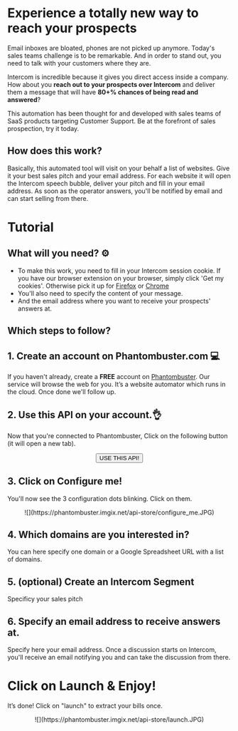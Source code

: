 # Experience a totally new way to reach your prospects

Email inboxes are bloated, phones are not picked up anymore. Today's sales teams challenge is to be remarkable. And in order to stand out, you need to talk with your customers where they are.

Intercom is incredible because it gives you direct access inside a company. How about you **reach out to your prospects over Intercom** and deliver them a message that will have **80+% chances of being read and answered**?

This automation has been thought for and developed with sales teams of SaaS products targeting Customer Support. Be at the forefront of sales prospection, try it today.

## How does this work?

Basically, this automated tool will visit on your behalf a list of websites. Give it your best sales pitch and your email address. For each website it will open the Intercom speech bubble, deliver your pitch and fill in your email address. As soon as the operator answers, you'll be notified by email and can start selling from there.

# Tutorial

## What will you need? ⚙️ 

- To make this work, you need to fill in your Intercom session cookie. If you have our browser extension on your browser, simply click 'Get my cookies'. Otherwise pick it up for [Firefox](https://addons.mozilla.org/fr/firefox/addon/phantombuster/) or [Chrome](https://chrome.google.com/webstore/detail/phantombuster/mdlnjfcpdiaclglfbdkbleiamdafilil)
- You'll also need to specify the content of your message.
- And the email address where you want to receive your prospects' answers at.

## Which steps to follow?

## 1. Create an account on Phantombuster.com 💻
If you haven't already, create a **FREE** account on [Phantombuster](https://phantombuster.com/register). Our service will browse the web for you. It’s a website automator which runs in the cloud. Once done we'll follow up.


## 2. Use this API on your account.👌
Now that you're connected to Phantombuster, Click on the following button (it will open a new tab).

<center><button type="button" class="btn btn-warning callToAction" onclick="useThisApi()">USE THIS API!</button></center>

## 3. Click on Configure me!
You'll now see the 3 configuration dots blinking. Click on them.

<center>![](https://phantombuster.imgix.net/api-store/configure_me.JPG)</center>


## 4. Which domains are you interested in?

You can here specify one domain or a Google Spreadsheet URL with a list of domains.

## 5. (optional) Create an Intercom Segment

Specificy your sales pitch

## 6. Specify an email address to receive answers at.

Specify here your email address. Once a discussion starts on Intercom, you'll receive an email notifying you and can take the discussion from there.

# Click on Launch & Enjoy!
It’s done! Click on "launch" to extract your bills once.

<center>![](https://phantombuster.imgix.net/api-store/launch.JPG)</center>
